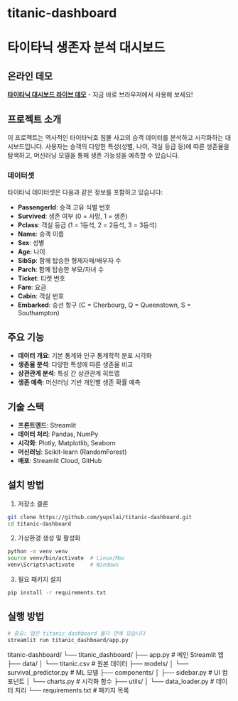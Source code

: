 # titanic-dashboard
# 타이타닉 생존자 분석 대시보드

## 온라인 데모
**[타이타닉 대시보드 라이브 데모](https://titanic-dashboard-haxzaqgywet5aai2dentbb.streamlit.app/)** - 지금 바로 브라우저에서 사용해 보세요!

## 프로젝트 소개
이 프로젝트는 역사적인 타이타닉호 침몰 사고의 승객 데이터를 분석하고 시각화하는 대시보드입니다. 사용자는 승객의 다양한 특성(성별, 나이, 객실 등급 등)에 따른 생존율을 탐색하고, 머신러닝 모델을 통해 생존 가능성을 예측할 수 있습니다.

### 데이터셋
타이타닉 데이터셋은 다음과 같은 정보를 포함하고 있습니다:
- **PassengerId**: 승객 고유 식별 번호
- **Survived**: 생존 여부 (0 = 사망, 1 = 생존)
- **Pclass**: 객실 등급 (1 = 1등석, 2 = 2등석, 3 = 3등석)
- **Name**: 승객 이름
- **Sex**: 성별
- **Age**: 나이
- **SibSp**: 함께 탑승한 형제자매/배우자 수
- **Parch**: 함께 탑승한 부모/자녀 수
- **Ticket**: 티켓 번호
- **Fare**: 요금
- **Cabin**: 객실 번호
- **Embarked**: 승선 항구 (C = Cherbourg, Q = Queenstown, S = Southampton)

## 주요 기능
- **데이터 개요**: 기본 통계와 인구 통계학적 분포 시각화
- **생존율 분석**: 다양한 특성에 따른 생존율 비교
- **상관관계 분석**: 특성 간 상관관계 히트맵
- **생존 예측**: 머신러닝 기반 개인별 생존 확률 예측

## 기술 스택
- **프론트엔드**: Streamlit
- **데이터 처리**: Pandas, NumPy
- **시각화**: Plotly, Matplotlib, Seaborn
- **머신러닝**: Scikit-learn (RandomForest)
- **배포**: Streamlit Cloud, GitHub

## 설치 방법
1. 저장소 클론
```bash
git clone https://github.com/yupslai/titanic-dashboard.git
cd titanic-dashboard
```

2. 가상환경 생성 및 활성화
```bash
python -m venv venv
source venv/bin/activate  # Linux/Mac
venv\Scripts\activate     # Windows
```

3. 필요 패키지 설치
```bash
pip install -r requirements.txt
```

## 실행 방법
```bash
# 중요: 앱은 titanic_dashboard 폴더 안에 있습니다
streamlit run titanic_dashboard/app.py
```

titanic-dashboard/
└── titanic_dashboard/
    ├── app.py                  # 메인 Streamlit 앱
    ├── data/
    │   └── titanic.csv         # 원본 데이터
    ├── models/
    │   └── survival_predictor.py  # ML 모델
    ├── components/
    │   ├── sidebar.py          # UI 컴포넌트
    │   └── charts.py           # 시각화 함수
    ├── utils/
    │   └── data_loader.py      # 데이터 처리
    └── requirements.txt        # 패키지 목록
